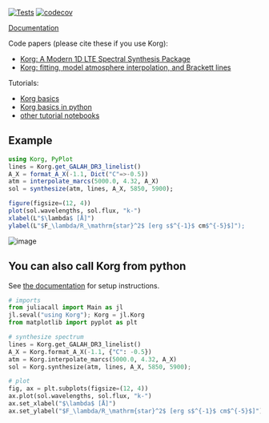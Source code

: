 [![Tests](https://github.com/ajwheeler/Korg.jl/actions/workflows/Test.yml/badge.svg)](https://github.com/ajwheeler/Korg.jl/actions/workflows/Test.yml)
[![codecov](https://codecov.io/gh/ajwheeler/Korg.jl/branch/main/graph/badge.svg?token=XXK2G8T8CJ)](https://codecov.io/gh/ajwheeler/Korg.jl)

[Documentation](https://ajwheeler.github.io/Korg.jl/stable/)

Code papers (please cite these if you use Korg): 
- [Korg: A Modern 1D LTE Spectral Synthesis Package](https://ui.adsabs.harvard.edu/abs/2023AJ....165...68W/abstract)
- [Korg: fitting, model atmosphere interpolation, and Brackett lines](https://ui.adsabs.harvard.edu/abs/2023arXiv231019823W/abstract) 

Tutorials:
- [Korg basics](https://github.com/ajwheeler/Korg.jl/blob/main/misc/Tutorial%20notebooks/basics/Basics.ipynb)
- [Korg basics in python](https://github.com/ajwheeler/Korg.jl/blob/main/misc/Tutorial%20notebooks/basics/Python%20Basics.ipynb)
- [other tutorial notebooks](https://github.com/ajwheeler/Korg.jl/tree/main/misc/Tutorial%20notebooks)


## Example
```julia
using Korg, PyPlot
lines = Korg.get_GALAH_DR3_linelist()
A_X = format_A_X(-1.1, Dict("C"=>-0.5))
atm = interpolate_marcs(5000.0, 4.32, A_X)
sol = synthesize(atm, lines, A_X, 5850, 5900);

figure(figsize=(12, 4))
plot(sol.wavelengths, sol.flux, "k-")
xlabel(L"$\lambda$ [Å]")
ylabel(L"$F_\lambda/R_\mathrm{star}^2$ [erg s$^{-1}$ cm$^{-5}$]");
```

![image](https://github.com/ajwheeler/Korg.jl/assets/711963/70a13b45-4db2-472c-9121-fdd818a47105)


## You can also call Korg from python
See [the documentation](https://ajwheeler.github.io/Korg.jl/stable/install/) for setup instructions.
```python
# imports
from juliacall import Main as jl
jl.seval("using Korg"); Korg = jl.Korg
from matplotlib import pyplot as plt

# synthesize spectrum
lines = Korg.get_GALAH_DR3_linelist()
A_X = Korg.format_A_X(-1.1, {"C": -0.5})
atm = Korg.interpolate_marcs(5000.0, 4.32, A_X)
sol = Korg.synthesize(atm, lines, A_X, 5850, 5900);

# plot
fig, ax = plt.subplots(figsize=(12, 4))
ax.plot(sol.wavelengths, sol.flux, "k-")
ax.set_xlabel("$\lambda$ [Å]")
ax.set_ylabel("$F_\lambda/R_\mathrm{star}^2$ [erg s$^{-1}$ cm$^{-5}$]")
```
